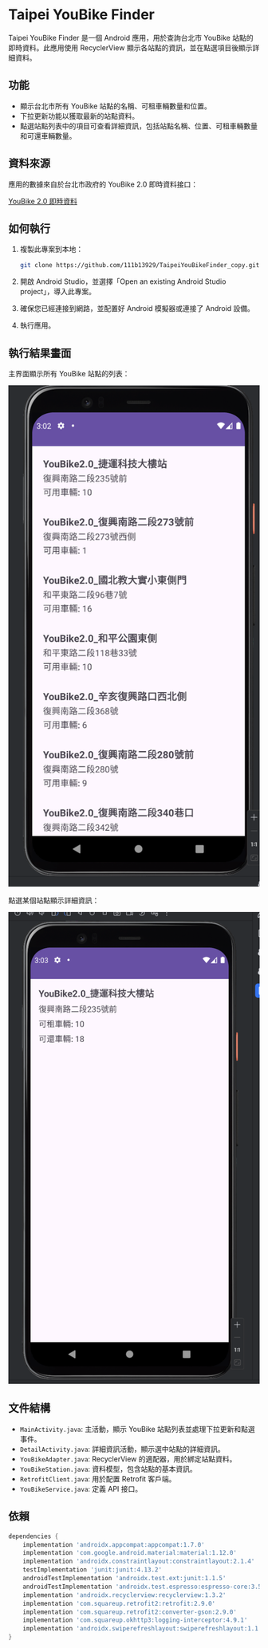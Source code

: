# Taipei YouBike Finder

Taipei YouBike Finder 是一個 Android 應用，用於查詢台北市 YouBike 站點的即時資料。此應用使用 RecyclerView 顯示各站點的資訊，並在點選項目後顯示詳細資料。

## 功能

- 顯示台北市所有 YouBike 站點的名稱、可租車輛數量和位置。
- 下拉更新功能以獲取最新的站點資料。
- 點選站點列表中的項目可查看詳細資訊，包括站點名稱、位置、可租車輛數量和可還車輛數量。

## 資料來源

應用的數據來自於台北市政府的 YouBike 2.0 即時資料接口：

[YouBike 2.0 即時資料](https://tcgbusfs.blob.core.windows.net/dotapp/youbike/v2/youbike_immediate.json)

## 如何執行

1. 複製此專案到本地：

    ```sh
    git clone https://github.com/111b13929/TaipeiYouBikeFinder_copy.git
    ```

2. 開啟 Android Studio，並選擇「Open an existing Android Studio project」，導入此專案。

3. 確保您已經連接到網路，並配置好 Android 模擬器或連接了 Android 設備。

4. 執行應用。

## 執行結果畫面

主界面顯示所有 YouBike 站點的列表：

![主畫面](screenshots/main_screen.png)

點選某個站點顯示詳細資訊：

![詳細資料畫面](screenshots/detail_screen.png)

## 文件結構

- `MainActivity.java`: 主活動，顯示 YouBike 站點列表並處理下拉更新和點選事件。
- `DetailActivity.java`: 詳細資訊活動，顯示選中站點的詳細資訊。
- `YouBikeAdapter.java`: RecyclerView 的適配器，用於綁定站點資料。
- `YouBikeStation.java`: 資料模型，包含站點的基本資訊。
- `RetrofitClient.java`: 用於配置 Retrofit 客戶端。
- `YouBikeService.java`: 定義 API 接口。

## 依賴

```groovy
dependencies {
    implementation 'androidx.appcompat:appcompat:1.7.0'
    implementation 'com.google.android.material:material:1.12.0'
    implementation 'androidx.constraintlayout:constraintlayout:2.1.4'
    testImplementation 'junit:junit:4.13.2'
    androidTestImplementation 'androidx.test.ext:junit:1.1.5'
    androidTestImplementation 'androidx.test.espresso:espresso-core:3.5.1'
    implementation 'androidx.recyclerview:recyclerview:1.3.2'
    implementation 'com.squareup.retrofit2:retrofit:2.9.0'
    implementation 'com.squareup.retrofit2:converter-gson:2.9.0'
    implementation 'com.squareup.okhttp3:logging-interceptor:4.9.1'
    implementation 'androidx.swiperefreshlayout:swiperefreshlayout:1.1.0'
}
